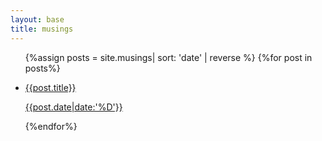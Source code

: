 ```yaml
---
layout: base
title: musings 
---
```

<ul>
    {%assign posts = site.musings| sort: 'date' | reverse %}
    {%for post in posts%}
    <li>
      <a class="post" href="{{post.url}}">
      <p class="mpt">{{post.title}}</p>
      <p class="subtitle pd">{{post.date|date:'%D'}}</p>
      </a>
    </li>
    {%endfor%}
</ul>
